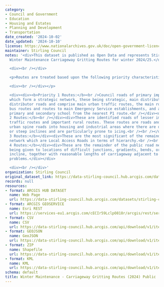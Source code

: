```yaml
---
category:
- Council and Government
- Education
- Housing and Estates
- Planning and Development
- Transportation
date_created: '2024-10-02'
date_updated: '2024-10-10'
license: https://www.nationalarchives.gov.uk/doc/open-government-licence/version/3/
maintainer: Stirling Council
notes: '<div>This dataset is published as Open Data and represents Stirling Council''s
  Winter Maintenance Carriageway Gritting Routes for winter 2024/25.</div>

  <div><br /></div>

  <p>Routes are treated based upon the following priority characteristics;

  <div><br /></div></p>

  <div><div><b>Priority 1 Routes:</b><br />Council roads of primary importance and
  which form a strategic network, these being strategic, main distributor and secondary
  distributor roads and comprise main urban traffic routes, the main routes to schools,
  bus routes and routes to main Emergency Service establishments, and a route to each
  primary and secondary school from the nearest P1 route.<br /></div><div><br /></div><div><b>Priority
  2 Routes:</b><br /></div><div>These are identified roads of lesser importance as
  traffic routes and important rural routes. These routes are roads and include main
  urban spine roads into housing and industrial areas where there are difficult bends
  or steep inclines and are particularly prone to icing.<br /><br /></div><div><b>Priority
  3 Routes:</b></div><div>These are the most significant of the remainder of the road
  network which are Local Access Roads in terms of hierarchy.<br /><br /></div><div><b>Priority
  4 Routes:</b></div><div>These are the remainder of the public road network, priority
  being given to locations of difficult junctions, gradients, bends, or short, sharp
  incline, together with reasonable lengths of carriageway adjacent to these specific
  problems.</div></div>

  <div><br /></div>'
organization: Stirling Council
original_dataset_link: https://data-stirling-council.hub.arcgis.com/datasets/stirling-council::winter-maintenance-carriageway-gritting-routes-2024-public
records: null
resources:
- format: ARCGIS HUB DATASET
  name: Web Page
  url: https://data-stirling-council.hub.arcgis.com/datasets/stirling-council::winter-maintenance-carriageway-gritting-routes-2024-public
- format: ARCGIS GEOSERVICE
  name: Esri REST
  url: https://services-eu1.arcgis.com/cECIr59LclpO818r/arcgis/rest/services/Winter_Maintenance_Carriageway_Gritting_Routes_2024_Public/FeatureServer/0
- format: CSV
  name: CSV
  url: https://data-stirling-council.hub.arcgis.com/api/download/v1/items/e9c7ce09897c4fbbb1efc4f46c6834f7/csv?layers=0
- format: GEOJSON
  name: GeoJSON
  url: https://data-stirling-council.hub.arcgis.com/api/download/v1/items/e9c7ce09897c4fbbb1efc4f46c6834f7/geojson?layers=0
- format: ZIP
  name: Shapefile
  url: https://data-stirling-council.hub.arcgis.com/api/download/v1/items/e9c7ce09897c4fbbb1efc4f46c6834f7/shapefile?layers=0
- format: KML
  name: KML
  url: https://data-stirling-council.hub.arcgis.com/api/download/v1/items/e9c7ce09897c4fbbb1efc4f46c6834f7/kml?layers=0
schema: default
title: Winter Maintenance - Carriageway Gritting Routes (2024) Public
---
```

